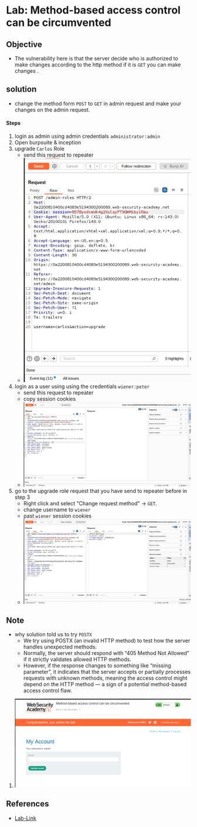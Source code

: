 # Lab: Method-based access control can be circumvented
## Objective 
* The vulnerability here is that the server decide who is authorized to make changes according to the http method if it is `GET` you can make changes .

## solution 
* change the method form `POST` to `GET` in admin request and make your changes on the admin request.
#### Steps 
1. login as admin using admin credentials `administrator:admin`
1. Open burpsuite & inception
1. upgrade `Carlos` Role 
    * send this request to repeater
    * ![pic](Lab_02\Carlos_upgrade.png)
1. login as a user using using the credentials `wiener:peter`
    * send this request to repeater
    * copy session cookies
    * ![pic](Lab_02\Wiener_account_request.png)
1. go to the upgrade role request that you have send to repeater before in step 3 
    * Right click and select "Change request method" -> `GET`. 
    * change username to `wiener`
    * past `wiener` session cookies 
    * ![pic](Lab_02\admin_GET_request.png)

## Note
* why solution told us to try `POSTX`
    * We try using POSTX (an invalid HTTP method) to test how the server handles unexpected methods.
    * Normally, the server should respond with “405 Method Not Allowed” if it strictly validates allowed HTTP methods.
    * However, if the response changes to something like “missing parameter”, it indicates that the server accepts or partially processes requests with unknown methods, meaning the access control might depend on the HTTP method — a sign of a potential method-based access control flaw.

1. ![pic](Lab_02\Lab_solved.png)
## References 
* [Lab-Link](https://portswigger.net/web-security/access-control/lab-method-based-access-control-can-be-circumvented)